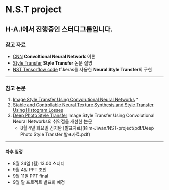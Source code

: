 # N.S.T project
## H-A.I에서 진행중인 스터디그룹입니다.

### 참고 자료
* [CNN](http://taewan.kim/post/cnn/) **Convoltional Neural Network** 이론
* [Style Transfer](https://blog.lunit.io/2017/04/27/style-transfer/) **Style Transfer** 논문 설명
* [NST Tensorflow code](https://www.tensorflow.org/tutorials/generative/style_transfer)
tf.keras를 사용한 **Neural Style Transfer**의 구현
<hr/>

### 참고 논문
1. [Image Style Transfer Using Convolutional Neural Networks](https://openaccess.thecvf.com/content_cvpr_2016/html/Gatys_Image_Style_Transfer_CVPR_2016_paper.html) 
    * 
2. [Stable and Controllable Neural Texture Synthesis and Style Transfer Using Histogram Losses](https://arxiv.org/abs/1701.08893)
3. [Deep Photo Style Transfer](https://openaccess.thecvf.com/content_cvpr_2017/html/Luan_Deep_Photo_Style_CVPR_2017_paper.html) Image Style Transfer Using Convolutional Neural Networks의 취약점을 개선한 논문
    * 8월 4일 화요일 김지완 [발표자료](Kim-Jiwan/NST-project/pdf/Deep Photo Style Transfer 발표자료.pdf)
<hr/>

#### 차후 일정
* 8월 24일 (월) 13:00 스터디
* 9월 4일 PPT 초안
* 9월 11일 PPT final
* 9월 말 프로젝트 발표회 예정